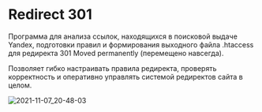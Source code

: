 # Redirect 301
Программа для анализа ссылок, находящихся в поисковой выдаче Yandex, подготовки правил и формирования выходного файла .htaccess для редиректа 301 Moved permanently (перемещено навсегда).

Позволяет гибко настраивать правила редиректа, проверять корректность и оперативно управлять системой редиректов сайта в целом. 

![2021-11-07_20-48-03](https://user-images.githubusercontent.com/35865856/140658866-b65a882b-c5e6-47ba-b3af-8a7ec6835187.png)


